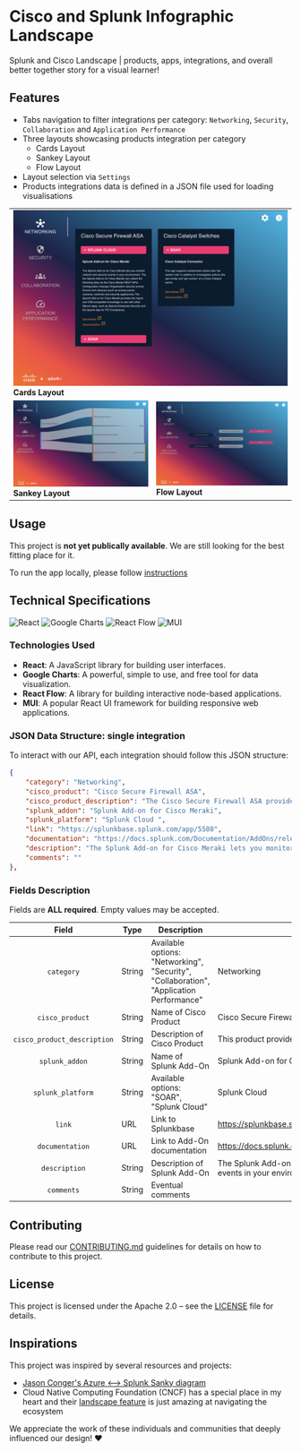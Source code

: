 # Cisco and Splunk Infographic Landscape

Splunk and Cisco Landscape | products, apps, integrations, and overall better together story for a visual learner!


## Features
* Tabs navigation to filter integrations per category: `Networking`, `Security`, `Collaboration` and `Application Performance`
* Three layouts showcasing products integration per category
    * Cards Layout
    * Sankey Layout
    * Flow Layout
* Layout selection via `Settings`
* Products integrations data is defined in a JSON file used for loading visualisations

<table>
    <tr>
        <td colspan="3">
            <img src="docs/images/CSIL_cards.png"><b>Cards Layout</b>
        </td>
  </tr>
  <tr>
    <td>
        <img src="docs/images/CSIL_sankey.png"><b>Sankey Layout</b>
    </td>
    <td>
        <img src="docs/images/CSIL_flow.png"><b>Flow Layout</b>
    </td>
  </tr>
</table>

## Usage
This project is **not yet publically available**. We are still looking for the best fitting place for it.

To run the app locally, please follow [instructions](CONTRIBUTING.md#development-environment-setup)

## Technical Specifications
![React](https://img.shields.io/badge/React-61DAFB?style=for-the-badge&logo=react&logoColor=white)
![Google Charts](https://img.shields.io/badge/Google%20Charts-E3E3E3?style=for-the-badge&logo=google&logoColor=4285F4)
![React Flow](https://img.shields.io/badge/React%20Flow-FF0071?style=for-the-badge&logo=react&logoColor=black)
![MUI](https://img.shields.io/badge/MUI-007FFF?style=for-the-badge&logo=mui&logoColor=white)

### Technologies Used
- **React**: A JavaScript library for building user interfaces.
- **Google Charts**: A powerful, simple to use, and free tool for data visualization.
- **React Flow**: A library for building interactive node-based applications.
- **MUI**: A popular React UI framework for building responsive web applications.

### JSON Data Structure: single integration
To interact with our API, each integration should follow this JSON structure:

```json
{
    "category": "Networking",
    "cisco_product": "Cisco Secure Firewall ASA",
    "cisco_product_description": "The Cisco Secure Firewall ASA provides protection to devices within corporate networks and data centers of all sizes.",
    "splunk_addon": "Splunk Add-on for Cisco Meraki",
    "splunk_platform": "Splunk Cloud ",
    "link": "https://splunkbase.splunk.com/app/5580",
    "documentation": "https://docs.splunk.com/Documentation/AddOns/released/Meraki/AboutAddon",
    "description": "The Splunk Add-on for Cisco Meraki lets you monitor network and security events in your environment. The the Splunk Add-on for Cisco Meraki can collect the following data via the Cisco Meraki REST APIs: Configuration changes Organization security events Events from devices (such as access points, cameras, switches and security appliances)\n\nThe Splunk Add-on for Cisco Meraki provides the inputs and CIM-compatible knowledge to use with other Splunk apps, such as Splunk Enterprise Security and the Splunk App for PCI Compliance.",
    "comments": ""
},
```

### Fields Description
Fields are **ALL required**. Empty values may be accepted.


| Field | Type | Description | Example Value |
|:---:|---|---|---|
| `category` | String | Available options: "Networking", "Security", "Collaboration", "Application Performance" | Networking |
| `cisco_product` | String | Name of Cisco Product | Cisco Secure Firewall ASA |
| `cisco_product_description` | String | Description of Cisco Product | This product provides protection to devices within corporate networks |
| `splunk_addon` | String | Name of Splunk Add-On | Splunk Add-on for Cisco Meraki |
| `splunk_platform` | String | Available options: "SOAR", "Splunk Cloud" | Splunk Cloud |
| `link` | URL | Link to Splunkbase | https://splunkbase.splunk.com/app/5580 |
| `documentation` | URL | Link to Add-On documentation | https://docs.splunk.com/Documentation/AddOns/released/Meraki/AboutAddon |
| `description` | String | Description of Splunk Add-On | The Splunk Add-on for Cisco Meraki lets you monitor network and security events in your environment. |
| `comments` | String | Eventual comments |  |


## Contributing
Please read our [CONTRIBUTING.md](CONTRIBUTING.md) guidelines for details on how to contribute to this project.

## License
This project is licensed under the Apache 2.0 – see the [LICENSE](LICENSE) file for details.

## Inspirations
This project was inspired by several resources and projects:

* [Jason Conger's Azure <--> Splunk Sanky diagram](https://jasonconger.com/splunk-azure-gdi/)
* Cloud Native Computing Foundation (CNCF) has a special place in my heart and their [landscape feature](https://landscape.cncf.io/) is just amazing at navigating the ecosystem

We appreciate the work of these individuals and communities that deeply influenced our design! :heart:
